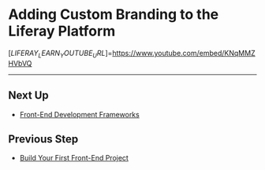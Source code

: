 # Adding Custom Branding to the Liferay Platform

[$LIFERAY_LEARN_YOUTUBE_URL$]=https://www.youtube.com/embed/KNqMMZHVbVQ

---

## Next Up

* [Front-End Development Frameworks](./front-end-development-frameworks.md) 

## Previous Step

* [ Build Your First Front-End Project](../build-first-fe-project.md) 
